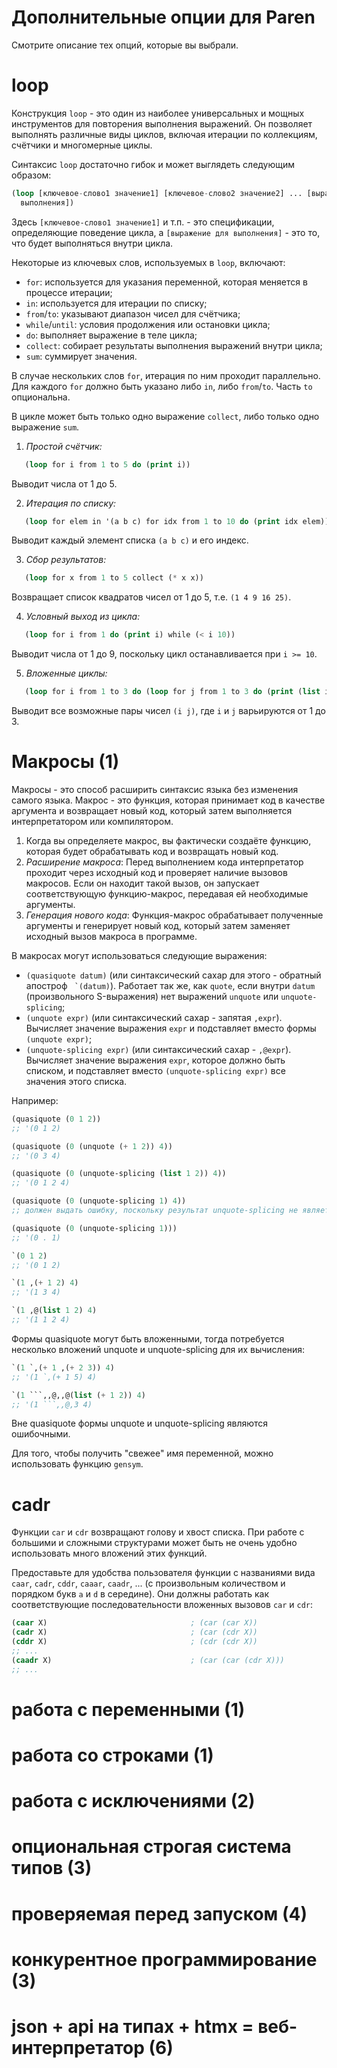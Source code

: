 # Дополнительные опции для Paren

Смотрите описание тех опций, которые вы выбрали.

# loop

Конструкция `loop` - это один из наиболее универсальных и мощных инструментов
для повторения выполнения выражений. Он позволяет выполнять различные виды
циклов, включая итерации по коллекциям, счётчики и многомерные циклы.

Синтаксис `loop` достаточно гибок и может выглядеть следующим образом:
```lisp
(loop [ключевое-слово1 значение1] [ключевое-слово2 значение2] ... [выражение для
  выполнения])
```

Здесь `[ключевое-слово1 значение1]` и т.п. - это спецификации, определяющие
поведение цикла, а `[выражение для выполнения]` - это то, что будет выполняться
внутри цикла.

Некоторые из ключевых слов, используемых в `loop`, включают:
- `for`: используется для указания переменной, которая меняется в процессе итерации;
- `in`: используется для итерации по списку;
- `from`/`to`: указывают диапазон чисел для счётчика;
- `while`/`until`: условия продолжения или остановки цикла;
- `do`: выполняет выражение в теле цикла;
- `collect`: собирает результаты выполнения выражений внутри цикла;
- `sum`: суммирует значения.

В случае нескольких слов `for`, итерация по ним проходит параллельно.
Для каждого `for` должно быть указано либо `in`, либо `from`/`to`. Часть `to` опциональна.

В цикле может быть только одно выражение `collect`, либо только одно выражение `sum`.

1. *Простой счётчик:*
```lisp
   (loop for i from 1 to 5 do (print i))
```
   Выводит числа от 1 до 5.

2. *Итерация по списку:*
```lisp
   (loop for elem in '(a b c) for idx from 1 to 10 do (print idx elem))
```
   Выводит каждый элемент списка `(a b c)` и его индекс.

3. *Сбор результатов:*
```lisp
   (loop for x from 1 to 5 collect (* x x))
```
   Возвращает список квадратов чисел от 1 до 5, т.е. `(1 4 9 16 25)`.

4. *Условный выход из цикла:*
```lisp
   (loop for i from 1 do (print i) while (< i 10))
```
   Выводит числа от 1 до 9, поскольку цикл останавливается при `i >= 10`.

5. *Вложенные циклы:*
```lisp
   (loop for i from 1 to 3 do (loop for j from 1 to 3 do (print (list i j))))
```
   Выводит все возможные пары чисел `(i j)`, где `i` и `j` варьируются от 1
   до 3.

# Макросы (1)

Макросы - это способ расширить синтаксис языка без изменения самого
языка. Макрос - это функция, которая принимает код в качестве аргумента и
возвращает новый код, который затем выполняется интерпретатором или компилятором.

1. Когда вы определяете макрос, вы фактически создаёте функцию, которая будет
   обрабатывать код и возвращать новый код.
2. *Расширение макроса*: Перед выполнением кода интерпретатор проходит через
   исходный код и проверяет наличие вызовов макросов. Если он находит такой
   вызов, он запускает соответствующую функцию-макрос, передавая ей необходимые
   аргументы.
3. *Генерация нового кода*: Функция-макрос обрабатывает полученные аргументы и
   генерирует новый код, который затем заменяет исходный вызов макроса в
   программе.

В макросах могут использоваться следующие выражения:
- `(quasiquote datum)` (или синтаксический сахар для этого - обратный апостроф `` `(datum)``). Работает так же, как `quote`, если внутри `datum` (произвольного S-выражения) нет выражений `unquote` или `unquote-splicing`;
- `(unquote expr)` (или синтаксический сахар - запятая `,expr`). Вычисляет значение выражения `expr` и подставляет вместо формы `(unquote expr)`;
- `(unquote-splicing expr)` (или синтаксический сахар - `,@expr`). Вычисляет значение выражения `expr`, которое должно быть списком, и подставляет вместо `(unquote-splicing expr)` все значения этого списка.

Например:
```lisp 
(quasiquote (0 1 2))
;; '(0 1 2)

(quasiquote (0 (unquote (+ 1 2)) 4))
;; '(0 3 4)

(quasiquote (0 (unquote-splicing (list 1 2)) 4))
;; '(0 1 2 4)

(quasiquote (0 (unquote-splicing 1) 4))
;; должен выдать ошибку, поскольку результат unquote-splicing не является списком

(quasiquote (0 (unquote-splicing 1)))
;; '(0 . 1)

`(0 1 2)
;; '(0 1 2)

`(1 ,(+ 1 2) 4)
;; '(1 3 4)

`(1 ,@(list 1 2) 4)
;; '(1 1 2 4)
```

Формы quasiquote могут быть вложенными, тогда потребуется несколько вложений unquote и unquote-splicing для их вычисления:
```lisp 
`(1 `,(+ 1 ,(+ 2 3)) 4)
;; '(1 `,(+ 1 5) 4)

`(1 ```,,@,,@(list (+ 1 2)) 4)
;; '(1 ```,,@,3 4)
```

Вне quasiquote формы unquote и unquote-splicing являются ошибочными.

Для того, чтобы получить "свежее" имя переменной, можно использовать функцию `gensym`.

# cadr 

Функции `car` и `cdr` возвращают голову и хвост списка. При работе с большими и сложными структурами может быть не очень удобно использовать много вложений этих функций.

Предоставьте для удобства пользователя функции с названиями вида `caar`, `cadr`, `cddr`, `caaar`, `caadr`, ... (с произвольным количеством и порядком букв `a` и `d` в середине). Они должны работать как соответствующие последовательности вложенных вызовов `car` и `cdr`:
```lisp 
(caar X)                                ; (car (car X))
(cadr X)                                ; (car (cdr X))
(cddr X)                                ; (cdr (cdr X))
;; ...
(caadr X)                               ; (car (car (cdr X)))
;; ...
```

# работа с переменными (1)
# работа со строками (1)
# работа с исключениями (2)
# опциональная строгая система типов (3) 
# проверяемая перед запуском (4)
# конкурентное программирование (3)
# json + api на типах + htmx = веб-интерпретатор (6)
